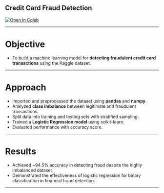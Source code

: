 ## Credit Card Fraud Detection

[![Open In Colab](https://colab.research.google.com/assets/colab-badge.svg)](https://colab.research.google.com/github/Ksankalp9708/Credit-card-fraud-detection/blob/main/Credit_card_fraud_detection.ipynb)

---

# Objective
- To build a machine learning model for **detecting fraudulent credit card transactions** using the Kaggle dataset.
---
# Approach
- Imported and preprocessed the dataset using **pandas** and **numpy**.  
- Analyzed **class imbalance** between legitimate and fraudulent transactions.  
- Split data into training and testing sets with stratified sampling.  
- Trained a **Logistic Regression model** using scikit-learn.  
- Evaluated performance with accuracy score.  
---
# Results
- Achieved ~94.5% accuracy in detecting fraud despite the highly imbalanced dataset.  
- Demonstrated the effectiveness of logistic regression for binary classification in financial fraud detection.  
---

